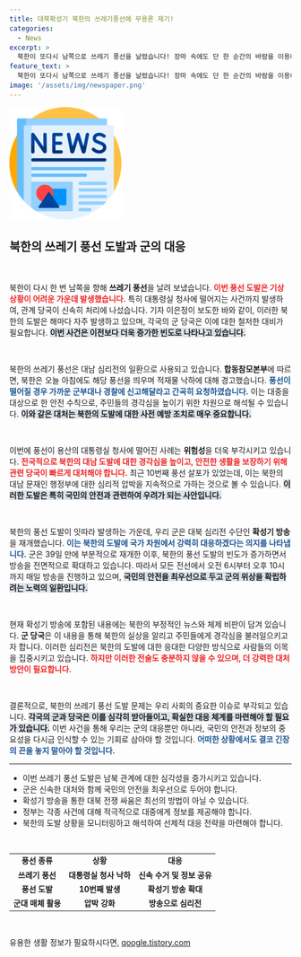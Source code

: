 ```yaml
---
title: 대북확성기 북한의 쓰레기풍선에 무용론 제기!
categories:
  - News
excerpt: >
  북한이 또다시 남쪽으로 쓰레기 풍선을 날렸습니다! 장마 속에도 단 한 순간의 바람을 이용해 용산 대통령실에까지 도착한 풍선의 배경과 군 당국의 대응을 살펴봅니다. 이 도발의 진실은 무엇일까요?
feature_text: >
  북한이 또다시 남쪽으로 쓰레기 풍선을 날렸습니다! 장마 속에도 단 한 순간의 바람을 이용해 용산 대통령실에까지 도착한 풍선의 배경과 군 당국의 대응을 살펴봅니다. 이 도발의 진실은 무엇일까요?
image: '/assets/img/newspaper.png'
---
```


<p><img src="/assets/img/newspaper.png" alt="kimp 속보" /></p>

<h2 data-ke-size="size26">북한의 쓰레기 풍선 도발과 군의 대응</h2> 

<p data-ke-size="size16">&nbsp;</p>

<p>북한이 다시 한 번 남쪽을 향해 <b>쓰레기 풍선</b>을 날려 보냈습니다. <b><span style="color: #ee2323;">이번 풍선 도발은 기상 상황이 어려운 가운데 발생했습니다.</span></b> 특히 대통령실 청사에 떨어지는 사건까지 발생하여, 관계 당국이 신속히 처리에 나섰습니다. 기자 이은정이 보도한 바와 같이, 이러한 북한의 도발은 해마다 자주 발생하고 있으며, 각국의 군 당국은 이에 대한 철저한 대비가 필요합니다. <b><span style="background-color: #21538527;">이번 사건은 이전보다 더욱 증가한 빈도로 나타나고 있습니다.</span></b></p>

<p data-ke-size="size16">&nbsp;</p>

<p>북한의 쓰레기 풍선은 대남 심리전의 일환으로 사용되고 있습니다. <b>합동참모본부</b>에 따르면, 북한은 오늘 아침에도 해당 풍선을 띄우며 적재물 낙하에 대해 경고했습니다. <b><span style="color: #1a5490;">풍선이 떨어질 경우 가까운 군부대나 경찰에 신고해달라고 간곡히 요청하였습니다.</span></b> 이는 대중을 대상으로 한 안전 수칙으로, 주민들의 경각심을 높이기 위한 차원으로 해석될 수 있습니다. <b><span style="background-color: #21538527;">이와 같은 대처는 북한의 도발에 대한 사전 예방 조치로 매우 중요합니다.</span></b></p>

<p data-ke-size="size16">&nbsp;</p>

<p>이번에 풍선이 용산의 대통령실 청사에 떨어진 사례는 <b>위험성</b>을 더욱 부각시키고 있습니다. <b><span style="color: #ee2323;">전국적으로 북한의 대남 도발에 대한 경각심을 높이고, 안전한 생활을 보장하기 위해 관련 당국이 빠르게 대처해야 합니다.</span></b> 최근 10번째 풍선 살포가 있었는데, 이는 북한의 대남 문재인 행정부에 대한 심리적 압박을 지속적으로 가하는 것으로 볼 수 있습니다. <b><span style="background-color: #21538527;">이러한 도발은 특히 국민의 안전과 관련하여 우려가 되는 사안입니다.</span></b></p>

<p data-ke-size="size16">&nbsp;</p>

<p>북한의 풍선 도발이 잇따라 발생하는 가운데, 우리 군은 대북 심리전 수단인 <b>확성기 방송</b>을 재개했습니다. <b><span style="color: #1a5490;">이는 북한의 도발에 국가 차원에서 강력히 대응하겠다는 의지를 나타냅니다.</span></b> 군은 39일 만에 부분적으로 재개한 이후, 북한의 풍선 도발의 빈도가 증가하면서 방송을 전면적으로 확대하고 있습니다. 따라서 모든 전선에서 오전 6시부터 오후 10시까지 매일 방송을 진행하고 있으며, <b><span style="background-color: #21538527;">국민의 안전을 최우선으로 두고 군의 위상을 확립하려는 노력의 일환입니다.</span></b></p>

<p data-ke-size="size16">&nbsp;</p>

<p>현재 확성기 방송에 포함된 내용에는 북한의 부정적인 뉴스와 체제 비판이 담겨 있습니다. <b>군 당국</b>은 이 내용을 통해 북한의 실상을 알리고 주민들에게 경각심을 불러일으키고자 합니다. 이러한 심리전은 북한의 도발에 대한 응대한 다양한 방식으로 사람들의 이목을 집중시키고 있습니다. <b><span style="color: #ee2323;">하지만 이러한 전술도 충분하지 않을 수 있으며, 더 강력한 대처 방안이 필요합니다.</span></b></p>

<p data-ke-size="size16">&nbsp;</p>

<p>결론적으로, 북한의 쓰레기 풍선 도발 문제는 우리 사회의 중요한 이슈로 부각되고 있습니다. <b><span style="background-color: #21538527;">각국의 군과 당국은 이를 심각히 받아들이고, 확실한 대응 체계를 마련해야 할 필요가 있습니다.</span></b> 이번 사건을 통해 우리는 군의 대응뿐만 아니라, 국민의 안전과 정보의 중요성을 다시금 인식할 수 있는 기회로 삼아야 할 것입니다. <b><span style="color: #1a5490;">어떠한 상황에서도 결코 긴장의 끈을 놓지 말아야 할 것입니다.</span></b></p>

<hr>

<ul>
<li>이번 쓰레기 풍선 도발은 남북 관계에 대한 심각성을 증가시키고 있습니다.</li>
<li>군은 신속한 대처와 함께 국민의 안전을 최우선으로 두어야 합니다.</li>
<li>확성기 방송을 통한 대북 전쟁 싸움은 최선의 방법이 아닐 수 있습니다.</li>
<li>정부는 각종 사건에 대해 적극적으로 대중에게 정보를 제공해야 합니다.</li>
<li>북한의 도발 상황을 모니터링하고 해석하여 선제적 대응 전략을 마련해야 합니다.</li>
</ul>

<p data-ke-size="size16">&nbsp;</p>

<table>
<tr>
<td style="text-align: center; height: 17px;"><b>풍선 종류</b></td>
<td style="text-align: center; height: 17px;"><b>상황</b></td>
<td style="text-align: center; height: 17px;"><b>대응</b></td>
</tr>
<tr>
<td style="text-align: center; height: 17px;"><b>쓰레기 풍선</b></td>
<td style="text-align: center; height: 17px;"><b>대통령실 청사 낙하</b></td>
<td style="text-align: center; height: 17px;"><b>신속 수거 및 정보 공유</b></td>
</tr>
<tr>
<td style="text-align: center; height: 17px;"><b>풍선 도발</b></td>
<td style="text-align: center; height: 17px;"><b>10번째 발생</b></td>
<td style="text-align: center; height: 17px;"><b>확성기 방송 확대</b></td>
</tr>
<tr>
<td style="text-align: center; height: 17px;"><b>군대 매체 활용</b></td>
<td style="text-align: center; height: 17px;"><b>압박 강화</b></td>
<td style="text-align: center; height: 17px;"><b>방송으로 심리전</b></td>
</tr>
</table>

<p data-ke-size="size16">&nbsp;</p>
유용한 생활 정보가 필요하시다면, <a href="https://qoogle.tistory.com" rel="dofollow">qoogle.tistory.com</a>


